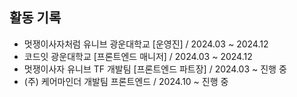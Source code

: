 ## 활동 기록
- 멋쟁이사자처럼 유니브 광운대학교 [운영진] / 2024.03 ~ 2024.12
- 코드잇 광운대학교 [프론트엔드 매니저] / 2024.03 ~ 2024.12
- 멋쟁이사자 유니브 TF 개발팀 [프론트엔드 파트장] / 2024.03 ~ 진행 중
- (주) 케어마인더 개발팀 프론트엔드 / 2024.10 ~ 진행 중
